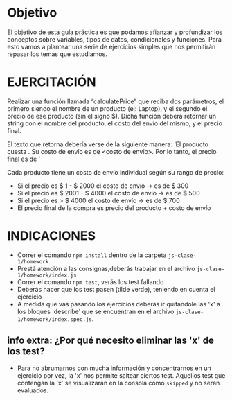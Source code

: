 # Objetivo
El objetivo de esta guía práctica es que podamos afianzar y profundizar los conceptos sobre variables, 
tipos de datos, condicionales y funciones. Para esto vamos a plantear una serie de ejercicios simples 
que nos permitirán repasar los temas que estudiamos. 

# EJERCITACIÓN
Realizar una función llamada “calculatePrice” que reciba dos parámetros,
el primero siendo el nombre de un producto (ej: Laptop), y el segundo 
el precio de ese producto (sin el signo $). Dicha función deberá retornar 
un string con el nombre del producto, el costo del envío del mismo, y el precio final.

El texto que retorna debería verse de la siguiente manera: 
‘El producto <nombre del producto> cuesta <precio del producto>. Su costo de envío es de <costo de envío>. Por lo tanto, el precio final es de <precio final>’ 


Cada producto tiene un costo de envío individual según su rango de precio:

- Si el precio es $ 1 - $ 2000 el costo de envío → es de $ 300 
- Si el precio es $ 2001 - $ 4000 el costo de envío → es de $ 500
- Si el precio es > $ 4000 el costo de envío → es de $ 700
- El precio final de la compra es precio del producto + costo de envío

# INDICACIONES 
- Correr el comando `npm install` dentro de la carpeta `js-clase-1/homework`
- Prestá atención a las consignas,deberás trabajar en el archivo `js-clase-1/homework/index.js`
- Correr el comando `npm test`, verás los test fallando
- Deberás hacer que los test pasen (tilde verde), teniendo en cuenta el ejercicio
- A medida que vas pasando los ejercicios deberás ir quitandole las 'x' a los bloques 'describe' que se encuentran en el archivo `js-clase-1/homework/index.spec.js`.

## info extra: ¿Por qué necesito eliminar las 'x' de los test?
- Para no abrumarnos con mucha información y concentrarnos en un ejercicio por vez, la 'x' nos permite saltear ciertos test. Aquellos test que contengan la 'x' se visualizarán en la consola como `skipped` y no serán evaluados.
